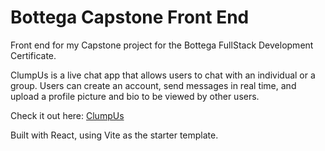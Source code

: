 # Bottega Capstone Front End

Front end for my Capstone project for the Bottega FullStack Development Certificate.

ClumpUs is a live chat app that allows users to chat with an individual or a group. Users can create an account, send messages in real time, and upload a profile picture and bio to be viewed by other users.

Check it out here: [ClumpUs](https://bottega-capstone-client.vercel.app/home)

Built with React, using Vite as the starter template. 
